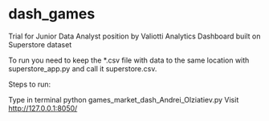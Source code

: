 # dash_games
Trial for Junior Data Analyst position by Valiotti Analytics
Dashboard built on Superstore dataset

To run you need to keep the *.csv file with data to the same location with superstore_app.py and call it superstore.csv.

Steps to run:

Type in terminal python games_market_dash_Andrei_Olziatiev.py
Visit http://127.0.0.1:8050/
